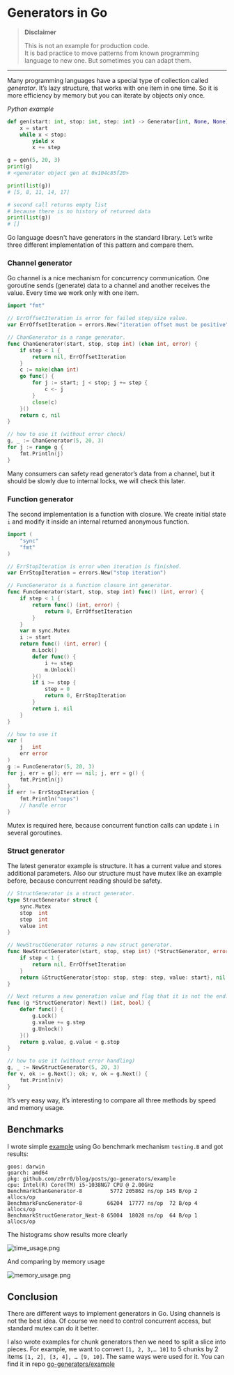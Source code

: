 # Generators in Go

> **Disclaimer**
> 
> This is not an example for production code.<br>
> It is bad practice to move patterns from known programming language to new one. But sometimes you can adapt them.

---

Many programming languages have a special type of collection called *generator*. It’s lazy structure, that works with one item in one time. So it is more efficiency by memory but you can iterate by objects only once.

*Python example*

```python
def gen(start: int, stop: int, step: int) -> Generator[int, None, None]:
    x = start
    while x < stop:
        yield x
        x += step

g = gen(5, 20, 3)
print(g)
# <generator object gen at 0x104c85f20>

print(list(g))
# [5, 8, 11, 14, 17]

# second call returns empty list
# because there is no history of returned data
print(list(g))
# []
```

Go language doesn't have generators in the standard library. Let’s write three different implementation of this pattern and compare them.

###  Channel generator

Go channel is a nice mechanism for concurrency communication. One goroutine sends (generate) data to a channel and another receives the value. Every time we work only with one item.

```go
import "fmt"

// ErrOffsetIteration is error for failed step/size value.
var ErrOffsetIteration = errors.New("iteration offset must be positive")

// ChanGenerator is a range generator.
func ChanGenerator(start, stop, step int) (chan int, error) {
	if step < 1 {
		return nil, ErrOffsetIteration
	}
	c := make(chan int)
	go func() {
		for j := start; j < stop; j += step {
			c <- j
		}
		close(c)
	}()
	return c, nil
}

// how to use it (without error check)
g, _ := ChanGenerator(5, 20, 3)
for j := range g {
    fmt.Println(j)
}
```

Many consumers can safety read generator’s data from a channel, but it should be slowly due to internal locks, we will check this later.

### Function generator

The second implementation is a function with closure. We create initial state `i` and modify it inside an internal returned anonymous function.

```go
import (
    "sync"
    "fmt"
)

// ErrStopIteration is error when iteration is finished.
var ErrStopIteration = errors.New("stop iteration")

// FuncGenerator is a function closure int generator.
func FuncGenerator(start, stop, step int) func() (int, error) {
	if step < 1 {
		return func() (int, error) {
            return 0, ErrOffsetIteration
        }
	}
	var m sync.Mutex
	i := start
	return func() (int, error) {
		m.Lock()
		defer func() {
			i += step
			m.Unlock()
		}()
		if i >= stop {
			step = 0
			return 0, ErrStopIteration
		}
		return i, nil
	}
}

// how to use it
var (
	j   int
	err error
)
g := FuncGenerator(5, 20, 3)
for j, err = g(); err == nil; j, err = g() {
	fmt.Println(j)
}
if err != ErrStopIteration {
	fmt.Println("oops")
	// handle error
}
```

Mutex is required here, because concurrent function calls can update `i` in several goroutines.

### Struct generator

The latest generator example is structure. It has a current value and stores additional parameters. Also our structure must have mutex like an example before, because concurrent reading should be safety.

```go
// StructGenerator is a struct generator.
type StructGenerator struct {
	sync.Mutex
	stop  int
	step  int
	value int
}

// NewStructGenerator returns a new struct generator.
func NewStructGenerator(start, stop, step int) (*StructGenerator, error) {
	if step < 1 {
		return nil, ErrOffsetIteration
	}
	return &StructGenerator{stop: stop, step: step, value: start}, nil
}

// Next returns a new generation value and flag that it is not the end.
func (g *StructGenerator) Next() (int, bool) {
	defer func() {
		g.Lock()
		g.value += g.step
		g.Unlock()
	}()
	return g.value, g.value < g.stop
}

// how to use it (without error handling)
g, _ := NewStructGenerator(5, 20, 3)
for v, ok := g.Next(); ok; v, ok = g.Next() {
	fmt.Println(v)
}
```

It’s very easy way, it’s interesting to compare all three methods by speed and memory usage.

## Benchmarks 

I wrote simple [example](https://github.com/z0rr0/blog/blob/main/posts/go-generators/example/example_test.go) using Go benchmark mechanism `testing.B` and  got results:

```
goos: darwin
goarch: amd64
pkg: github.com/z0rr0/blog/posts/go-generators/example
cpu: Intel(R) Core(TM) i5-1038NG7 CPU @ 2.00GHz
BenchmarkChanGenerator-8         5772 205862 ns/op 145 B/op 2 allocs/op
BenchmarkFuncGenerator-8        66204  17777 ns/op  72 B/op 4 allocs/op
BenchmarkStructGenerator_Next-8 65004  18028 ns/op  64 B/op 1 allocs/op
```

The histograms show results more clearly

![time_usage.png](https://cdn.hashnode.com/res/hashnode/image/upload/v1630776197311/GkDOTLWS7.png)

And comparing by memory usage 

![memory_usage.png](https://cdn.hashnode.com/res/hashnode/image/upload/v1630776228708/qTeOSuC3P.png)

## Conclusion

There are different ways to implement generators in Go. Using channels is not the best idea. Of course we need to control  concurrent access, but standard mutex can do it better.

I also wrote examples for chunk generators then we need to split a slice into pieces. For example, we want to convert `[1, 2, 3,… 10]` to 5 chunks by 2 items `[1, 2], [3, 4], … [9, 10]`. The same ways were used for it. You can find it in repo [go-generators/example](https://github.com/z0rr0/blog/tree/main/posts/go-generators/example)